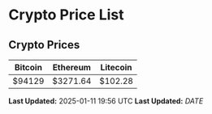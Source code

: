 # Crypto Price List

## Crypto Prices
| Bitcoin | Ethereum | Litecoin |
| ------- | -------- | -------- |
| $94129 | $3271.64 | $102.28 |
**Last Updated:** 2025-01-11 19:56 UTC
**Last Updated:** $DATE$
